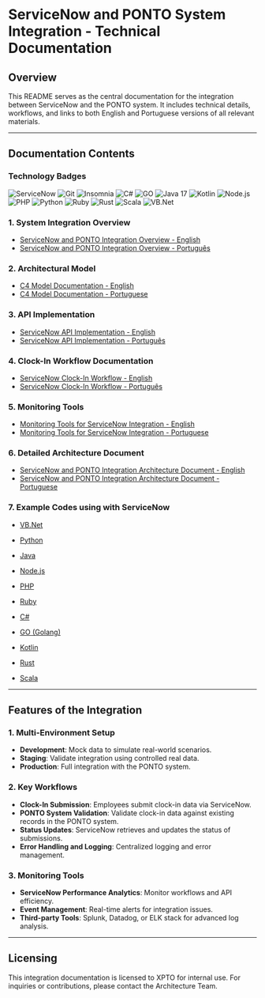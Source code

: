 
# ServiceNow and PONTO System Integration - Technical Documentation

## Overview
This README serves as the central documentation for the integration between ServiceNow and the PONTO system. It includes technical details, workflows, and links to both English and Portuguese versions of all relevant materials.

---

## Documentation Contents

### Technology Badges
![ServiceNow](https://img.shields.io/badge/ServiceNow-Quebec-%237159c1?style=for-the-badge&logo=servicenow&logoColor=white)
![Git](https://img.shields.io/badge/Git-2.40.0-%237159c1?style=for-the-badge&logo=git)
![Insomnia](https://img.shields.io/badge/insomnia-2023.1.0-%237159c1?style=for-the-badge&logo=insomnia)
![C#](https://img.shields.io/badge/C%23-10.0-%237159c1?style=for-the-badge&logo=sharp)
![GO](https://img.shields.io/badge/Go-1.19-%237159c1?style=for-the-badge&logo=go)
![Java 17](https://img.shields.io/badge/Java-17-%237159c1?style=for-the-badge&logo=openjdk&logoColor=white)
![Kotlin](https://img.shields.io/badge/Kotlin-1.7.0-%237159c1?style=for-the-badge&logo=kotlin)
![Node.js](https://img.shields.io/badge/Node.js-18.0.0-%237159c1?style=for-the-badge&logo=node.js)
![PHP](https://img.shields.io/badge/PHP-8.1-%237159c1?style=for-the-badge&logo=php)
![Python](https://img.shields.io/badge/Python-3.10.0-%237159c1?style=for-the-badge&logo=python)
![Ruby](https://img.shields.io/badge/Ruby-3.2.0-%237159c1?style=for-the-badge&logo=ruby)
![Rust](https://img.shields.io/badge/Rust-1.65.0-%237159c1?style=for-the-badge&logo=rust)
![Scala](https://img.shields.io/badge/Scala-3.2.0-%237159c1?style=for-the-badge&logo=scala)
![VB.Net](https://img.shields.io/badge/VB.NET-3.2.0-%237159c1?style=for-the-badge&logo=dot-net&logoColor=white)


### 1. System Integration Overview
- [ServiceNow and PONTO Integration Overview - English](en/ServiceNow_PONTO_Integration_README-en.md)
- [ServiceNow and PONTO Integration Overview - Português](pt/ServiceNow_PONTO_Integration_README-pt.md)

### 2. Architectural Model
- [C4 Model Documentation - English](en/c4_model_documentation-en.md)
- [C4 Model Documentation - Portuguese](pt/c4_model_documentacao-pt.md)

### 3. API Implementation
- [ServiceNow API Implementation - English](en/servicenow_api_workflow-en.md)
- [ServiceNow API Implementation - Português](pt/servicenow_ponto_api_implementation-pt.md)

### 4. Clock-In Workflow Documentation
- [ServiceNow Clock-In Workflow - English](en/servicenow_clockin_api_workflow-en.md)
- [ServiceNow Clock-In Workflow - Português](pt/servicenow_clockin_api_workflow-pt.md)

### 5. Monitoring Tools
- [Monitoring Tools for ServiceNow Integration - English](en/servicenow_monitoring_tools-en.md)
- [Monitoring Tools for ServiceNow Integration - Portuguese](pt/servicenow_monitoring_tools-pt.md)

### 6. Detailed Architecture Document
- [ServiceNow and PONTO Integration Architecture Document - English](en/architecture_document_servicenow_ponto-en.md)
- [ServiceNow and PONTO Integration Architecture Document - Portuguese](pt/architecture_document_servicenow_ponto-pt.md)

### 7. Example Codes using with ServiceNow
- [VB.Net](code/ServiceNow_PONTO_Integration_VBNet.md)

- [Python](code/ServiceNow_PONTO_Integration_Python.md)
- [Java](code/ServiceNow_PONTO_Integration_Java.md)
- [Node.js](code/ServiceNow_PONTO_Integration_Nodejs.md)
- [PHP](code/ServiceNow_PONTO_Integration_PHP.md)
- [Ruby](code/ServiceNow_PONTO_Integration_Ruby.md)
- [C#](code/ServiceNow_PONTO_Integration_CSharp.md)
- [GO (Golang)](code/ServiceNow_PONTO_Integration_Golang.md)
- [Kotlin](code/ServiceNow_PONTO_Integration_Kotlin.md)
- [Rust](code/ServiceNow_PONTO_Integration_Rust.md)
- [Scala](code/ServiceNow_PONTO_Integration_Scala.md)

---

## Features of the Integration

### 1. Multi-Environment Setup
- **Development**: Mock data to simulate real-world scenarios.
- **Staging**: Validate integration using controlled real data.
- **Production**: Full integration with the PONTO system.

### 2. Key Workflows
- **Clock-In Submission**: Employees submit clock-in data via ServiceNow.
- **PONTO System Validation**: Validate clock-in data against existing records in the PONTO system.
- **Status Updates**: ServiceNow retrieves and updates the status of submissions.
- **Error Handling and Logging**: Centralized logging and error management.

### 3. Monitoring Tools
- **ServiceNow Performance Analytics**: Monitor workflows and API efficiency.
- **Event Management**: Real-time alerts for integration issues.
- **Third-party Tools**: Splunk, Datadog, or ELK stack for advanced log analysis.

---

## Licensing
This integration documentation is licensed to XPTO for internal use. For inquiries or contributions, please contact the Architecture Team.
